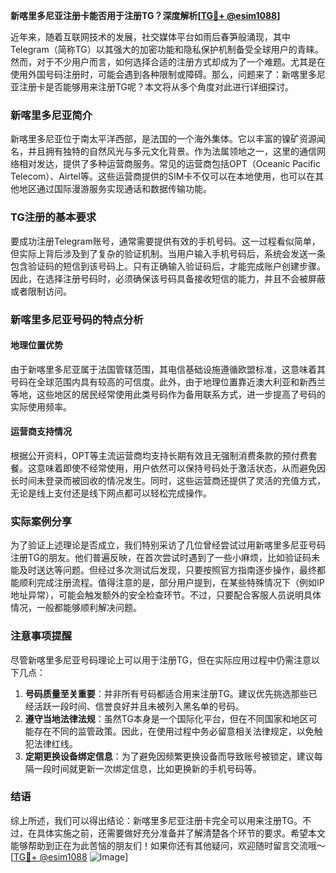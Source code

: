 **新喀里多尼亚注册卡能否用于注册TG？深度解析[[TG💪+ @esim1088](https://t.me/s/esim1088)]**

近年来，随着互联网技术的发展，社交媒体平台如雨后春笋般涌现，其中Telegram（简称TG）以其强大的加密功能和隐私保护机制备受全球用户的青睐。然而，对于不少用户而言，如何选择合适的注册方式却成为了一个难题。尤其是在使用外国号码注册时，可能会遇到各种限制或障碍。那么，问题来了：新喀里多尼亚注册卡是否能够用来注册TG呢？本文将从多个角度对此进行详细探讨。

### 新喀里多尼亚简介

新喀里多尼亚位于南太平洋西部，是法国的一个海外集体。它以丰富的镍矿资源闻名，并且拥有独特的自然风光与多元文化背景。作为法属领地之一，这里的通信网络相对发达，提供了多种运营商服务。常见的运营商包括OPT（Oceanic Pacific Telecom）、Airtel等。这些运营商提供的SIM卡不仅可以在本地使用，也可以在其他地区通过国际漫游服务实现通话和数据传输功能。

### TG注册的基本要求

要成功注册Telegram账号，通常需要提供有效的手机号码。这一过程看似简单，但实际上背后涉及到了复杂的验证机制。当用户输入手机号码后，系统会发送一条包含验证码的短信到该号码上。只有正确输入验证码后，才能完成账户创建步骤。因此，在选择注册号码时，必须确保该号码具备接收短信的能力，并且不会被屏蔽或者限制访问。

### 新喀里多尼亚号码的特点分析

#### 地理位置优势
由于新喀里多尼亚属于法国管辖范围，其电信基础设施遵循欧盟标准，这意味着其号码在全球范围内具有较高的可信度。此外，由于地理位置靠近澳大利亚和新西兰等地，这些地区的居民经常使用此类号码作为备用联系方式，进一步提高了号码的实际使用频率。

#### 运营商支持情况
根据公开资料，OPT等主流运营商均支持长期有效且无强制消费条款的预付费套餐。这意味着即使不经常使用，用户依然可以保持号码处于激活状态，从而避免因长时间未登录而被回收的情况发生。同时，这些运营商还提供了灵活的充值方式，无论是线上支付还是线下网点都可以轻松完成操作。

### 实际案例分享

为了验证上述理论是否成立，我们特别采访了几位曾经尝试过用新喀里多尼亚号码注册TG的朋友。他们普遍反映，在首次尝试时遇到了一些小麻烦，比如验证码未能及时送达等问题。但经过多次测试后发现，只要按照官方指南逐步操作，最终都能顺利完成注册流程。值得注意的是，部分用户提到，在某些特殊情况下（例如IP地址异常），可能会触发额外的安全检查环节。不过，只要配合客服人员说明具体情况，一般都能够顺利解决问题。

### 注意事项提醒

尽管新喀里多尼亚号码理论上可以用于注册TG，但在实际应用过程中仍需注意以下几点：
1. **号码质量至关重要**：并非所有号码都适合用来注册TG。建议优先挑选那些已经活跃一段时间、信誉良好并且未被列入黑名单的号码。
2. **遵守当地法律法规**：虽然TG本身是一个国际化平台，但在不同国家和地区可能存在不同的监管政策。因此，在使用过程中务必留意相关法律规定，以免触犯法律红线。
3. **定期更换设备绑定信息**：为了避免因频繁更换设备而导致账号被锁定，建议每隔一段时间就更新一次绑定信息，比如更换新的手机号码等。

### 结语

综上所述，我们可以得出结论：新喀里多尼亚注册卡完全可以用来注册TG。不过，在具体实施之前，还需要做好充分准备并了解清楚各个环节的要求。希望本文能够帮助到正在为此苦恼的朋友们！如果你还有其他疑问，欢迎随时留言交流哦～ [[TG💪+ @esim1088](https://t.me/s/esim1088) ![Image](https://i.postimg.cc/4NQfJmqS/Snipaste-2025-05-13-00-14-12.png)]